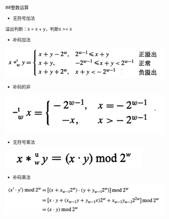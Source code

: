 ##整数运算
- 无符号加法

溢出判断：s = x + y，判断s >= x

- 补码加法

![](../images/02/2.3.1.png)

- 补码的非

![](../images/02/2.3.2.png)

- 无符号乘法

![](../images/02/2.3.3.png)

- 补码乘法

![](../images/02/2.3.4.png)